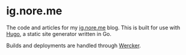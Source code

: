 # ig.nore.me

The code and articles for my [ig.nore.me](http://ig.nore.me) blog. This is built for use with [Hugo](http://hugo.spf13.com/), a static site generator written in Go.

Builds and deployments are handled through [Wercker](http://www.wercker.com).